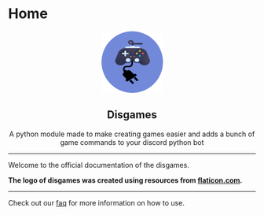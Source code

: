 # Home

<p align="center">
 <img src="../src/disgames.png" height="125px" width="125px" />
</p>

<h2 align="center">Disgames</h2>

<p align="center">
    A python module made to make creating games easier and adds a bunch of game commands to your discord python bot
</p>

--- 
Welcome to the official documentation of the disgames.

**The logo of disgames was created using resources from [flaticon.com](https://www.flaticon.com/).**

---

Check out our [faq](./faq.md) for more information on how to use.